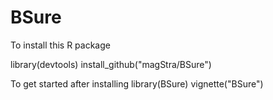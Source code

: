 # BSure

To install this R package

library(devtools)
install_github("magStra/BSure")

To get started after installing
library(BSure)
vignette("BSure")
